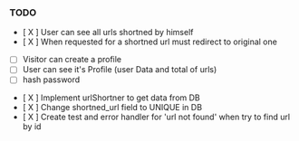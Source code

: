 ### TODO
- [ X ] User can see all urls shortned by himself
- [ X ] When requested for a shortned url must redirect to original one
- [ ] Visitor can create a profile
- [ ] User can see it's Profile (user Data and total of urls)
- [ ] hash password
- [ X ] Implement urlShortner to get data from DB
- [ X ] Change shortned_url field to UNIQUE in DB
- [ X ] Create test and error handler for 'url not found' when try to find url by id
